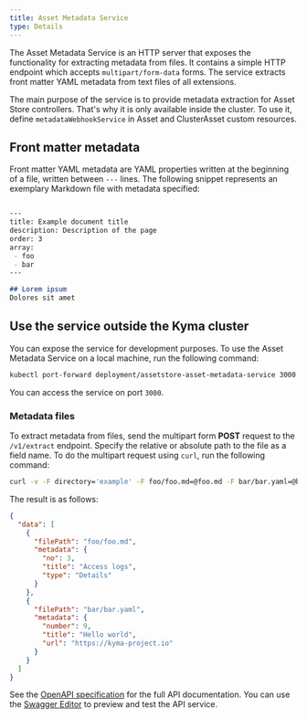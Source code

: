 ```yaml
---
title: Asset Metadata Service
type: Details
---
```


The Asset Metadata Service is an HTTP server that exposes the functionality for extracting metadata from files. It contains a simple HTTP endpoint which accepts `multipart/form-data` forms. The service extracts front matter YAML metadata from text files of all extensions. 

The main purpose of the service is to provide metadata extraction for Asset Store controllers. That's why it is only available inside the cluster. To use it, define `metadataWebhookService` in Asset and ClusterAsset custom resources.

## Front matter metadata

Front matter YAML metadata are YAML properties written at the beginning of a file, written between `---` lines. The following snippet represents an exemplary Markdown file with metadata specified:

```markdown

---
title: Example document title
description: Description of the page
order: 3
array:
 - foo
 - bar
---

## Lorem ipsum
Dolores sit amet

```

## Use the service outside the Kyma cluster

You can expose the service for development purposes. To use the Asset Metadata Service on a local machine, run the following command:

```bash
kubectl port-forward deployment/assetstore-asset-metadata-service 3000:3000 -n kyma-system
```

You can access the service on port `3000`.

### Metadata files

To extract metadata from files, send the multipart form **POST** request to the `/v1/extract` endpoint. Specify the relative or absolute path to the file as a field name.
To do the multipart request using `curl`, run the following command:

```bash
curl -v -F directory='example' -F foo/foo.md=@foo.md -F bar/bar.yaml=@bar.yaml -F public=@archive.zip http://localhost:3000/v1/extract
```

The result is as follows:

```json
{
  "data": [
    {
      "filePath": "foo/foo.md",
      "metadata": {
        "no": 3,
        "title": "Access logs",
        "type": "Details"
      }
    },
    {
      "filePath": "bar/bar.yaml",
      "metadata": {
        "number": 9,
        "title": "Hello world",
        "url": "https://kyma-project.io"
      }
    }
  ]
}
```

See the [OpenAPI specification](./assets/asset-metadata-service-openapi.yaml) for the full API documentation. You can use the [Swagger Editor](https://editor.swagger.io) to preview and test the API service.
